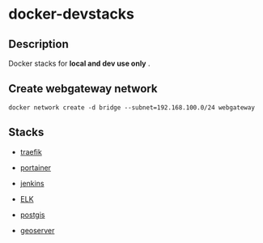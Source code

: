 # docker-devstacks

## Description

Docker stacks for **local and dev use only** .

## Create webgateway network

```
docker network create -d bridge --subnet=192.168.100.0/24 webgateway
```

## Stacks

* [traefik](traefik/README.md)
* [portainer](portainer/README.md)
* [jenkins](jenkins/README.md)

* [ELK](elk/README.md)

* [postgis](postgis/README.md)
* [geoserver](geoserver/README.md)

